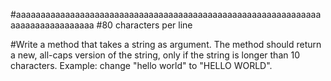 #aaaaaaaaaaaaaaaaaaaaaaaaaaaaaaaaaaaaaaaaaaaaaaaaaaaaaaaaaaaaaaaaaaaaaaaaaaaaaaa
#80 characters per line

#Write a method that takes a string as argument. The method should return a new, all-caps version of the string, only if the string is longer than 10 characters. Example: change "hello world" to "HELLO WORLD". 